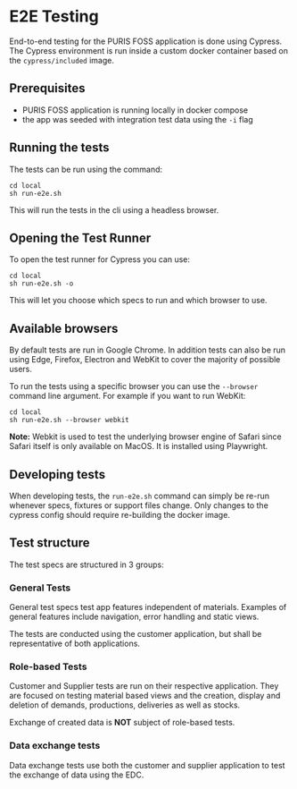 # E2E Testing

End-to-end testing for the PURIS FOSS application is done using Cypress. The Cypress environment is run inside a custom docker container based on the `cypress/included` image.

## Prerequisites

* PURIS FOSS application is running locally in docker compose
* the app was seeded with integration test data using the `-i` flag

## Running the tests

The tests can be run using the command:

```shell
cd local
sh run-e2e.sh
```

This will run the tests in the cli using a headless browser.

## Opening the Test Runner

To open the test runner for Cypress you can use:

```shell
cd local
sh run-e2e.sh -o
```

This will let you choose which specs to run and which browser to use.

## Available browsers

By default tests are run in Google Chrome. In addition tests can also be run using Edge, Firefox, Electron and WebKit to cover the majority of possible users.

To run the tests using a specific browser you can use the `--browser` command line argument. For example if you want to run WebKit:

```shell
cd local
sh run-e2e.sh --browser webkit
```

**Note:** Webkit is used to test the underlying browser engine of Safari since Safari itself is only available on MacOS. It is installed using Playwright.

## Developing tests

When developing tests, the `run-e2e.sh` command can simply be re-run whenever specs, fixtures or support files change. Only changes to the cypress config should require re-building the docker image.

## Test structure

The test specs are structured in 3 groups:

### General Tests

General test specs test app features independent of materials. Examples of general features include navigation, error handling and static views.

The tests are conducted using the customer application, but shall be representative of both applications.

### Role-based Tests

Customer and Supplier tests are run on their respective application. They are focused on testing material based views and the creation, display and deletion of demands, productions, deliveries as well as stocks.

Exchange of created data is **NOT** subject of role-based tests.

### Data exchange tests

Data exchange tests use both the customer and supplier application to test the exchange of data using the EDC.
